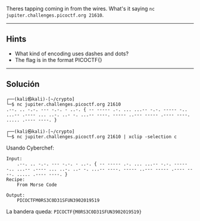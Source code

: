 Theres tapping coming in from the wires. What's it saying `nc jupiter.challenges.picoctf.org 21610`.
________
## Hints
* What kind of encoding uses dashes and dots?
* The flag is in the format PICOCTF{}
_______________
## Solución
```
┌──(kali㉿kali)-[~/crypto]
└─$ nc jupiter.challenges.picoctf.org 21610
.--. .. -.-. --- -.-. - ..-. { -- ----- .-. ... ...-- -.-. ----- -.. ...-- .---- ... ..-. ..- -. ...-- ----. ----- ..--- ----- .---- ----. ..... .---- ----. } 

┌──(kali㉿kali)-[~/crypto]
└─$ nc jupiter.challenges.picoctf.org 21610 | xclip -selection c
```
 Usando Cyberchef:
```
Input:
	.--. .. -.-. --- -.-. - ..-. { -- ----- .-. ... ...-- -.-. ----- -.. ...-- .---- ... ..-. ..- -. ...-- ----. ----- ..--- ----- .---- ----. ..... .---- ----. } 
Recipe:
	From Morse Code

Output: 
	PICOCTFM0RS3C0D31SFUN3902019519  
```

La bandera queda: 
`PICOCTF{M0RS3C0D31SFUN3902019519}`